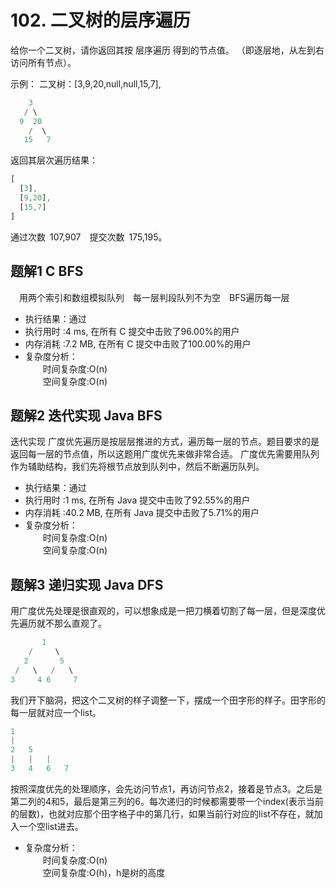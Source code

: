 # 102. 二叉树的层序遍历

给你一个二叉树，请你返回其按 层序遍历 得到的节点值。 （即逐层地，从左到右访问所有节点）。

示例：
二叉树：[3,9,20,null,null,15,7],

```a
    3
   / \
  9  20
    /  \
   15   7
```

返回其层次遍历结果：

```a
[
  [3],
  [9,20],
  [15,7]
]
```

通过次数&ensp;107,907&ensp;&ensp;提交次数&ensp;175,195。

## 题解1 C BFS

&ensp;&ensp;用两个索引和数组模拟队列&ensp;&ensp;每一层判段队列不为空&ensp;&ensp;BFS遍历每一层

- 执行结果：通过
- 执行用时 :4 ms, 在所有 C 提交中击败了96.00%的用户
- 内存消耗 :7.2 MB, 在所有 C 提交中击败了100.00%的用户
- 复杂度分析：
<br/>&emsp;&emsp;时间复杂度:O(n)
<br/>&emsp;&emsp;空间复杂度:O(n)

## 题解2 迭代实现 Java BFS

迭代实现
广度优先遍历是按层层推进的方式，遍历每一层的节点。题目要求的是返回每一层的节点值，所以这题用广度优先来做非常合适。
广度优先需要用队列作为辅助结构，我们先将根节点放到队列中，然后不断遍历队列。

- 执行结果：通过
- 执行用时 :1 ms, 在所有 Java 提交中击败了92.55%的用户
- 内存消耗 :40.2 MB, 在所有 Java 提交中击败了5.71%的用户
- 复杂度分析：
<br/>&emsp;&emsp;时间复杂度:O(n)
<br/>&emsp;&emsp;空间复杂度:O(n)

## 题解3 递归实现 Java DFS

用广度优先处理是很直观的，可以想象成是一把刀横着切割了每一层，但是深度优先遍历就不那么直观了。

```a
       1
    /     \
   2       5
 /   \   /   \
3     4 6     7
```

我们开下脑洞，把这个二叉树的样子调整一下，摆成一个田字形的样子。田字形的每一层就对应一个list。

```a
1
|
2   5
|   |   |
3   4   6   7
```

按照深度优先的处理顺序，会先访问节点1，再访问节点2，接着是节点3。之后是第二列的4和5，最后是第三列的6。每次递归的时候都需要带一个index(表示当前的层数)，也就对应那个田字格子中的第几行，如果当前行对应的list不存在，就加入一个空list进去。

- 复杂度分析：
<br/>&emsp;&emsp;时间复杂度:O(n)
<br/>&emsp;&emsp;空间复杂度:O(h)，h是树的高度
